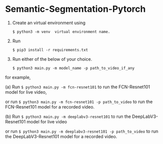 # Semantic-Segmentation-Pytorch
1.  Create an virtual environment using
	```
	$ python3 -m venv  virtual environment name.
	```
2.  Run 
	```
	$ pip3 install -r requirements.txt
	```
3.  Run either of the below of your choice.
	```
	$ python3 main.py -m model_name -p path_to_video_if_any
	```
for example,

(a)  Run
	```
	$ python3 main.py -m fcn-resnet101
	```
to run the FCN-Resnet101 model for live video, 

or run
     	```
     	$ python3 main.py -m fcn-resnet101 -p path_to_video
	```
to run the FCN-Resnet101 model for a recorded video.

(b)  Run
	```
	$ python3 main.py -m deeplabv3-resnet101
	```
to run the DeepLabV3-Resnet101 model for live video

or run
	```
     	$ python3 main.py -m deeplabv3-resnet101 -p path_to_video
	```
to run the DeepLabV3-Resnet101 model for a recorded video.
